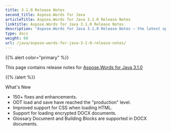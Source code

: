 ```yaml
---
title: 3.1.0 Release Notes
second_title: Aspose.Words for Java
articleTitle: Aspose.Words for Java 3.1.0 Release Notes
linktitle: Aspose.Words for Java 3.1.0 Release Notes
description: "Aspose.Words for Java 3.1.0 Release Notes – the latest updates and fixes."
type: docs
weight: 60
url: /java/aspose-words-for-java-3-1-0-release-notes/
---
```


{{% alert color="primary" %}}

This page contains release notes for [Aspose.Words for Java 3.1.0](https://releases.aspose.com/words/java/new-releases/aspose.words-for-java-3.1.0/)

{{% /alert %}}

What's New 

- 150+ fixes and enhancements. 
- ODT load and save have reached the "production" level. 
- Improved support for CSS when loading HTML. 
- Support for loading encrypted DOCX documents. 
- Glossary Document and Building Blocks are supported in DOCX documents. 
